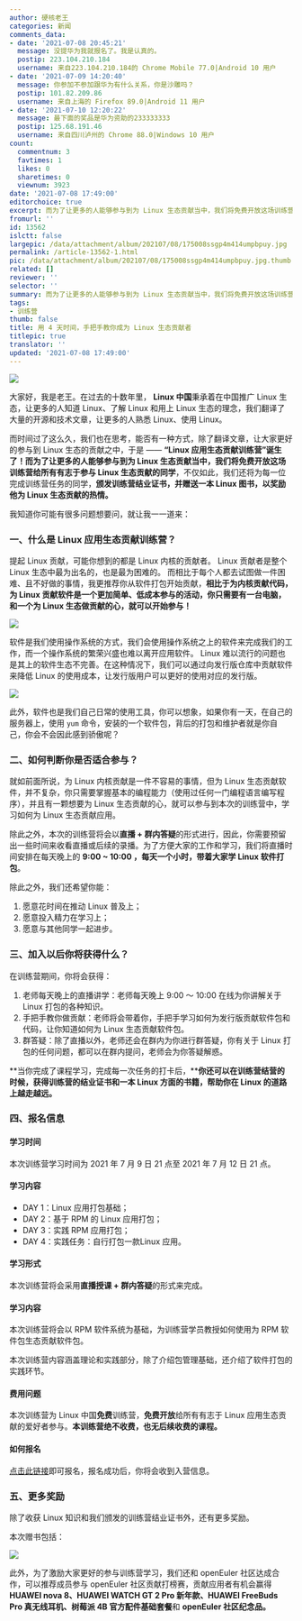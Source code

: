 ```yaml
---
author: 硬核老王
categories: 新闻
comments_data:
- date: '2021-07-08 20:45:21'
  message: 没提华为我就报名了。我是认真的。
  postip: 223.104.210.184
  username: 来自223.104.210.184的 Chrome Mobile 77.0|Android 10 用户
- date: '2021-07-09 14:20:40'
  message: 你参加不参加跟华为有什么关系，你是沙雕吗？
  postip: 101.82.209.86
  username: 来自上海的 Firefox 89.0|Android 11 用户
- date: '2021-07-10 12:20:22'
  message: 最下面的奖品是华为资助的233333333
  postip: 125.68.191.46
  username: 来自四川泸州的 Chrome 88.0|Windows 10 用户
count:
  commentnum: 3
  favtimes: 1
  likes: 0
  sharetimes: 0
  viewnum: 3923
date: '2021-07-08 17:49:00'
editorchoice: true
excerpt: 而为了让更多的人能够参与到为 Linux 生态贡献当中，我们将免费开放这场训练营给所有有志于参与 Linux 生态贡献的同学
fromurl: ''
id: 13562
islctt: false
largepic: /data/attachment/album/202107/08/175008ssgp4m414umpbpuy.jpg
permalink: /article-13562-1.html
pic: /data/attachment/album/202107/08/175008ssgp4m414umpbpuy.jpg.thumb.jpg
related: []
reviewer: ''
selector: ''
summary: 而为了让更多的人能够参与到为 Linux 生态贡献当中，我们将免费开放这场训练营给所有有志于参与 Linux 生态贡献的同学
tags:
- 训练营
thumb: false
title: 用 4 天时间，手把手教你成为 Linux 生态贡献者
titlepic: true
translator: ''
updated: '2021-07-08 17:49:00'
---
```


![](/data/attachment/album/202107/08/175008ssgp4m414umpbpuy.jpg)


大家好，我是老王。在过去的十数年里， **Linux 中国**秉承着在中国推广 Linux 生态，让更多的人知道 Linux、了解 Linux 和用上 Linux 生态的理念，我们翻译了大量的开源和技术文章，让更多的人熟悉 Linux、使用 Linux。


而时间过了这么久，我们也在思考，能否有一种方式，除了翻译文章，让大家更好的参与到 Linux 生态的贡献之中，于是 —— **“Linux 应用生态贡献训练营”**诞生了！而为了让更多的人能够参与到为 Linux 生态贡献当中，我们将**免费开放这场训练营给所有有志于参与 Linux 生态贡献的同学**，不仅如此，我们还将为每一位完成训练营任务的同学，**颁发训练营结业证书，并赠送一本 Linux 图书，以奖励他为 Linux 生态贡献的热情。** 


我知道你可能有很多问题想要问，就让我一一道来：


### 一、什么是 Linux 应用生态贡献训练营？


提起 Linux 贡献，可能你想到的都是 Linux 内核的贡献者。 Linux 贡献者是整个 Linux 生态中最为出名的，也是最为困难的。 而相比于每个人都去试图做一件困难、且不好做的事情，我更推荐你从软件打包开始贡献，**相比于为内核贡献代码，为 Linux 贡献软件是一个更加简单、低成本参与的活动，你只需要有一台电脑，和一个为 Linux 生态做贡献的心，就可以开始参与！** 


![](/data/attachment/album/202107/08/171135kqlw3ddrwrk5l1r8.png)


软件是我们使用操作系统的方式，我们会使用操作系统之上的软件来完成我们的工作，而一个操作系统的繁荣兴盛也难以离开应用软件。 Linux 难以流行的问题也是其上的软件生态不完善。在这种情况下，我们可以通过向发行版仓库中贡献软件来降低 Linux 的使用成本，让发行版用户可以更好的使用对应的发行版。


![](/data/attachment/album/202107/08/171304azakkkpskowkkz8s.jpg)


此外，软件也是我们自己日常的使用工具，你可以想象，如果你有一天，在自己的服务器上，使用 `yum` 命令，安装的一个软件包，背后的打包和维护者就是你自己，你会不会因此感到骄傲呢？


### 二、如何判断你是否适合参与？


就如前面所说，为 Linux 内核贡献是一件不容易的事情，但为 Linux 生态贡献软件，并不复杂，你只需要掌握基本的编程能力（使用过任何一门编程语言编写程序），并且有一颗想要为 Linux 生态贡献的心，就可以参与到本次的训练营中，学习如何为 Linux 生态贡献应用。


除此之外，本次的训练营将会以**直播 + 群内答疑**的形式进行，因此，你需要预留出一些时间来收看直播或后续的录播。为了方便大家的工作和学习，我们将直播时间安排在每天晚上的 **9:00 ~ 10:00 ，每天一个小时，带着大家学 Linux 软件打包**。


除此之外，我们还希望你能： 


1. 愿意花时间在推动 Linux 普及上；
2. 愿意投入精力在学习上；
3. 愿意与其他同学一起进步。


### 三、加入以后你将获得什么？


在训练营期间，你将会获得：


1. 老师每天晚上的直播讲学：老师每天晚上 9:00 ～ 10:00 在线为你讲解关于 Linux 打包的各种知识。
2. 手把手教你做贡献：老师将会带着你，手把手学习如何为发行版贡献软件包和代码，让你知道如何为 Linux 生态贡献软件包。
3. 群答疑：除了直播以外，老师还会在群内为你进行群答疑，你有关于 Linux 打包的任何问题，都可以在群内提问，老师会为你答疑解惑。


**当你完成了课程学习，完成每一次任务的打卡后，****你还可以在训练营结营的时候，获得训练营的结业证书和一本 Linux 方面的书籍，帮助你在 Linux 的道路上越走越远。**


### 四、报名信息


#### 学习时间


本次训练营学习时间为 2021 年 7 月 9 日 21 点至 2021 年 7 月 12 日 21 点。


#### 学习内容


* DAY 1：Linux 应用打包基础；
* DAY 2：基于 RPM 的 Linux 应用打包；
* DAY 3：实践 RPM 应用打包；
* DAY 4：实践任务：自行打包一款Linux 应用。


#### 学习形式


本次训练营将会采用**直播授课 + 群内答疑**的形式来完成。


#### 学习内容


本次训练营将会以 RPM 软件系统为基础，为训练营学员教授如何使用为 RPM 软件包生态贡献软件包。


本次训练营内容涵盖理论和实践部分，除了介绍包管理基础，还介绍了软件打包的实践环节。


#### 费用问题


本次训练营为 Linux 中国**免费**训练营，**免费开放**给所有有志于 Linux 应用生态贡献的爱好者参与。**本训练营绝不收费，也无后续收费的课程。**


#### 如何报名


[点击此链接](https://jinshuju.net/f/WJKMrS)即可报名，报名成功后，你将会收到入营信息。


### 五、更多奖励


除了收获 Linux 知识和我们颁发的训练营结业证书外，还有更多奖励。


本次赠书包括：


![](/data/attachment/album/202107/08/173812mee9q0qj509100bi.jpg)


此外，为了激励大家更好的参与训练营学习，我们还和 openEuler 社区达成合作，可以推荐成员参与 openEuler 社区贡献打榜赛，贡献应用者有机会赢得 **HUAWEI nova 8、HUAWEI WATCH GT 2 Pro 新年款、HUAWEI FreeBuds Pro 真无线耳机、树莓派 4B 官方配件基础套餐**和 **openEuler 社区纪念品。**